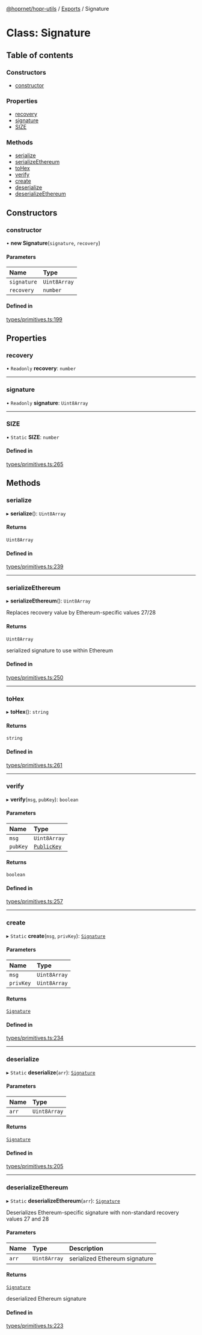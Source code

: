 [@hoprnet/hopr-utils](../README.md) / [Exports](../modules.md) / Signature

# Class: Signature

## Table of contents

### Constructors

- [constructor](Signature.md#constructor)

### Properties

- [recovery](Signature.md#recovery)
- [signature](Signature.md#signature)
- [SIZE](Signature.md#size)

### Methods

- [serialize](Signature.md#serialize)
- [serializeEthereum](Signature.md#serializeethereum)
- [toHex](Signature.md#tohex)
- [verify](Signature.md#verify)
- [create](Signature.md#create)
- [deserialize](Signature.md#deserialize)
- [deserializeEthereum](Signature.md#deserializeethereum)

## Constructors

### constructor

• **new Signature**(`signature`, `recovery`)

#### Parameters

| Name | Type |
| :------ | :------ |
| `signature` | `Uint8Array` |
| `recovery` | `number` |

#### Defined in

[types/primitives.ts:199](https://github.com/hoprnet/hoprnet/blob/master/packages/utils/src/types/primitives.ts#L199)

## Properties

### recovery

• `Readonly` **recovery**: `number`

___

### signature

• `Readonly` **signature**: `Uint8Array`

___

### SIZE

▪ `Static` **SIZE**: `number`

#### Defined in

[types/primitives.ts:265](https://github.com/hoprnet/hoprnet/blob/master/packages/utils/src/types/primitives.ts#L265)

## Methods

### serialize

▸ **serialize**(): `Uint8Array`

#### Returns

`Uint8Array`

#### Defined in

[types/primitives.ts:239](https://github.com/hoprnet/hoprnet/blob/master/packages/utils/src/types/primitives.ts#L239)

___

### serializeEthereum

▸ **serializeEthereum**(): `Uint8Array`

Replaces recovery value by Ethereum-specific values 27/28

#### Returns

`Uint8Array`

serialized signature to use within Ethereum

#### Defined in

[types/primitives.ts:250](https://github.com/hoprnet/hoprnet/blob/master/packages/utils/src/types/primitives.ts#L250)

___

### toHex

▸ **toHex**(): `string`

#### Returns

`string`

#### Defined in

[types/primitives.ts:261](https://github.com/hoprnet/hoprnet/blob/master/packages/utils/src/types/primitives.ts#L261)

___

### verify

▸ **verify**(`msg`, `pubKey`): `boolean`

#### Parameters

| Name | Type |
| :------ | :------ |
| `msg` | `Uint8Array` |
| `pubKey` | [`PublicKey`](PublicKey.md) |

#### Returns

`boolean`

#### Defined in

[types/primitives.ts:257](https://github.com/hoprnet/hoprnet/blob/master/packages/utils/src/types/primitives.ts#L257)

___

### create

▸ `Static` **create**(`msg`, `privKey`): [`Signature`](Signature.md)

#### Parameters

| Name | Type |
| :------ | :------ |
| `msg` | `Uint8Array` |
| `privKey` | `Uint8Array` |

#### Returns

[`Signature`](Signature.md)

#### Defined in

[types/primitives.ts:234](https://github.com/hoprnet/hoprnet/blob/master/packages/utils/src/types/primitives.ts#L234)

___

### deserialize

▸ `Static` **deserialize**(`arr`): [`Signature`](Signature.md)

#### Parameters

| Name | Type |
| :------ | :------ |
| `arr` | `Uint8Array` |

#### Returns

[`Signature`](Signature.md)

#### Defined in

[types/primitives.ts:205](https://github.com/hoprnet/hoprnet/blob/master/packages/utils/src/types/primitives.ts#L205)

___

### deserializeEthereum

▸ `Static` **deserializeEthereum**(`arr`): [`Signature`](Signature.md)

Deserializes Ethereum-specific signature with
non-standard recovery values 27 and 28

#### Parameters

| Name | Type | Description |
| :------ | :------ | :------ |
| `arr` | `Uint8Array` | serialized Ethereum signature |

#### Returns

[`Signature`](Signature.md)

deserialized Ethereum signature

#### Defined in

[types/primitives.ts:223](https://github.com/hoprnet/hoprnet/blob/master/packages/utils/src/types/primitives.ts#L223)
